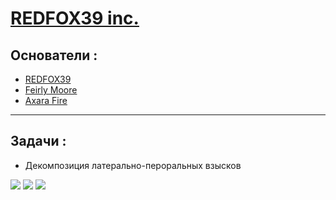 # [REDFOX39 inc.](https://github.com/REDFOX39-inc)
## Основатели :  
- [REDFOX39](https://github.com/REDFOX39-inc)
- [Feirly Moore](https://github.com/FeirlyMoore)
- [Axara Fire](https://twitter.com/AxaraFire)  
---
## Задачи :
- Декомпозиция латерально-пероральных взысков

![](http://github-profile-summary-cards.vercel.app/api/cards/profile-details?username=FeirlyMoore&theme=github_dark)
![](http://github-profile-summary-cards.vercel.app/api/cards/repos-per-language?username=FeirlyMoore&theme=github_dark)
![](http://github-profile-summary-cards.vercel.app/api/cards/productive-time?username=FeirlyMoore&theme=github_dark&utcOffset=8)
